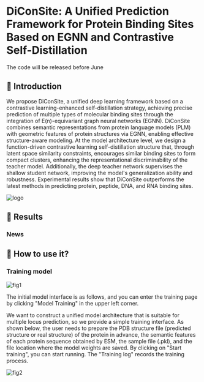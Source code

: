 # DiConSite: A Unified Prediction Framework for Protein Binding Sites Based on EGNN and Contrastive Self-Distillation
The code will be released before June
## 🚀 Introduction

We propose DiConSite, a unified deep learning framework based on a contrastive learning-enhanced self-distillation strategy, achieving precise prediction of multiple types of molecular binding sites through the integration of E(n)-equivariant graph neural networks (EGNN). DiConSite combines semantic representations from protein language models (PLM) with geometric features of protein structures via EGNN, enabling effective structure-aware modeling. At the model architecture level, we design a function-driven contrastive learning self-distillation structure that, through latent space similarity constraints, encourages similar binding sites to form compact clusters, enhancing the representational discriminability of the teacher model. Additionally, the deep teacher network supervises the shallow student network, improving the model's generalization ability and robustness. Experimental results show that DiConSite outperforms the latest methods in predicting protein, peptide, DNA, and RNA binding sites. 

<img src="figs/model.png" alt='logo'>

## 📑 Results

### News

## 🚀 How to use it?

### Training model

<img scr="figs/1.png" alt='fig1'>

The initial model interface is as follows, and you can enter the training page by clicking "Model Training" in the upper left corner.

We want to construct a unified model architecture that is suitable for multiple locus prediction, so we provide a simple training interface. As shown below, the user needs to prepare the PDB structure file (predicted structure or real structure) of the protein in advance, the semantic features of each protein sequence obtained by ESM, the sample file (.pkl), and the file location where the model weights are saved. By clicking on "Start training", you can start running. The "Training log" records the training process.

<img scr="figs/2.png" alt='fig2'>





